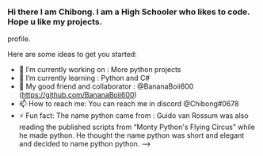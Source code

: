 ### Hi there I am Chibong. I am a High Schooler who likes to code. Hope u like my projects.

profile.

Here are some ideas to get you started:

- 🔭 I’m currently working on : More python projects
- 🌱 I’m currently learning : Python and C#
- 👯 My good friend and collaborator : @BananaBoii600 (https://github.com/BananaBoii600) 
- 📫 How to reach me: You can reach me in discord @Chibong#0678
- ⚡ Fun fact: The name python came from : Guido van Rossum was also reading the published scripts from “Monty Python's Flying Circus” while he made python. He thought the name python was short and elegant and decided to name python python.
-->
